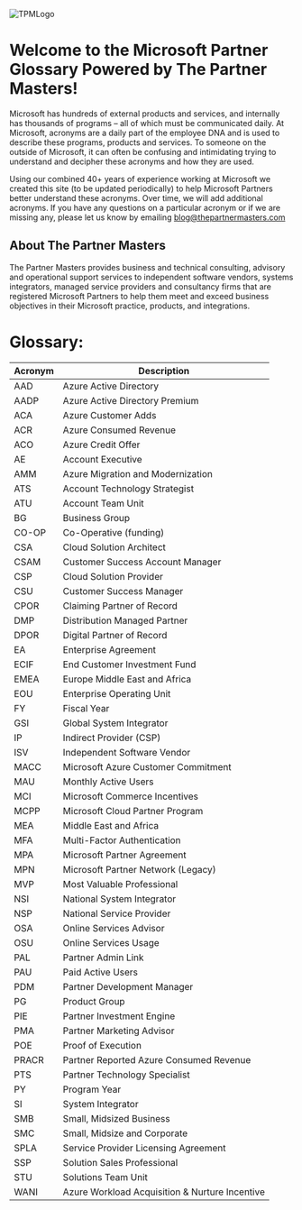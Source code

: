 ![TPMLogo](https://cdn.sanity.io/images/phx61q1g/production/bcef0681b147aa259acd9482283bc850c790f4ae-156x48.svg) 

# Welcome to the Microsoft Partner Glossary Powered by The Partner Masters!


  Microsoft has hundreds of external products and services, and internally has thousands of programs – all of which must be communicated daily. At Microsoft, acronyms are a daily part of the employee DNA and is used to describe these programs, products and services. To someone on the outside of Microsoft, it can often be confusing and intimidating trying to understand and decipher these acronyms and how they are used. 

Using our combined 40+ years of experience working at Microsoft we created this site (to be updated periodically) to help Microsoft Partners better understand these acronyms. Over time, we will add additional acronyms. If you have any questions on a particular acronym or if we are missing any, please let us know by emailing blog@thepartnermasters.com

## About The Partner Masters
The Partner Masters provides business and technical consulting, advisory and operational support services to independent software vendors, systems integrators, managed service providers and consultancy firms that are registered Microsoft Partners to help them meet and exceed business objectives in their Microsoft practice, products, and integrations.

# Glossary:


| **Acronym** | **Description**                                |
| ----------- | ---------------------------------------------- |
| AAD         | Azure Active Directory                         |
| AADP        | Azure Active Directory Premium                 |
| ACA         | Azure Customer Adds                            |
| ACR         | Azure Consumed Revenue                         |
| ACO         | Azure Credit Offer                             |
| AE          | Account Executive                              |
| AMM         | Azure Migration and Modernization              |
| ATS         | Account Technology Strategist                  |
| ATU         | Account Team Unit                              |
| BG          | Business Group                                 |
| CO-OP       | Co-Operative (funding)                         |
| CSA         | Cloud Solution Architect                       |
| CSAM        | Customer Success Account Manager               |
| CSP         | Cloud Solution Provider                        |
| CSU         | Customer Success Manager                       |
| CPOR        | Claiming Partner of Record                     |
| DMP         | Distribution Managed Partner                   |
| DPOR        | Digital Partner of Record                      |
| EA          | Enterprise Agreement                           |
| ECIF        | End Customer Investment Fund                   |
| EMEA        | Europe Middle East and Africa                  |
| EOU         | Enterprise Operating Unit                      |
| FY          | Fiscal Year                                    |
| GSI         | Global System Integrator                       |
| IP          | Indirect Provider (CSP)                        |
| ISV         | Independent Software Vendor                    |
| MACC        | Microsoft Azure Customer Commitment            |
| MAU         | Monthly Active Users                           |
| MCI         | Microsoft Commerce Incentives                  |
| MCPP        | Microsoft Cloud Partner Program                |
| MEA         | Middle East and Africa                         |
| MFA         | Multi-Factor Authentication                    |
| MPA         | Microsoft Partner Agreement                    |
| MPN         | Microsoft Partner Network (Legacy)             |
| MVP         | Most Valuable Professional                     |
| NSI         | National System Integrator                     |
| NSP         | National Service Provider                      |
| OSA         | Online Services Advisor                        |
| OSU         | Online Services Usage                          |
| PAL         | Partner Admin Link                             |
| PAU         | Paid Active Users                              |
| PDM         | Partner Development Manager                    |
| PG          | Product Group                                  |
| PIE         | Partner Investment Engine                      |
| PMA         | Partner Marketing Advisor                      |
| POE         | Proof of Execution                             |
| PRACR       | Partner Reported Azure Consumed Revenue        |
| PTS         | Partner Technology Specialist                  |
| PY          | Program Year                                   |
| SI          | System Integrator                              |
| SMB         | Small, Midsized Business                       |
| SMC         | Small, Midsize and Corporate                   |
| SPLA        | Service Provider Licensing Agreement           |
| SSP         | Solution Sales Professional                    |
| STU         | Solutions Team Unit                            |
| WANI        | Azure Workload Acquisition & Nurture Incentive |
